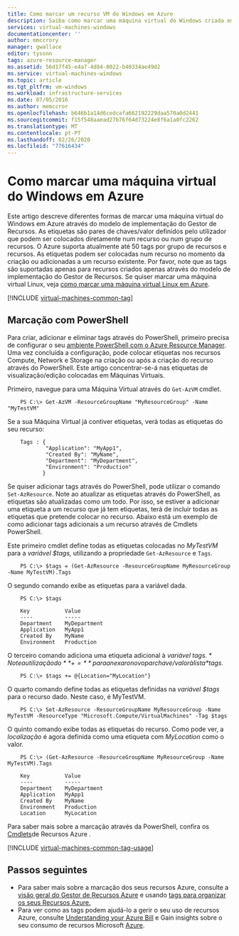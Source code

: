 ```yaml
---
title: Como marcar um recurso VM do Windows em Azure
description: Saiba como marcar uma máquina virtual do Windows criada em Azure utilizando o modelo de implementação do Gestor de Recursos
services: virtual-machines-windows
documentationcenter: ''
author: mmccrory
manager: gwallace
editor: tysonn
tags: azure-resource-manager
ms.assetid: 56d17f45-e4a7-4d84-8022-b40334ae49d2
ms.service: virtual-machines-windows
ms.topic: article
ms.tgt_pltfrm: vm-windows
ms.workload: infrastructure-services
ms.date: 07/05/2016
ms.author: memccror
ms.openlocfilehash: b646b1a14d6cedcafa662192229daa570a0d2441
ms.sourcegitcommit: f15f548aaead27b76f64d73224e8f6a1a0fc2262
ms.translationtype: MT
ms.contentlocale: pt-PT
ms.lasthandoff: 02/26/2020
ms.locfileid: "77616434"
---
```

# <a name="how-to-tag-a-windows-virtual-machine-in-azure"></a>Como marcar uma máquina virtual do Windows em Azure
Este artigo descreve diferentes formas de marcar uma máquina virtual do Windows em Azure através do modelo de implementação do Gestor de Recursos. As etiquetas são pares de chaves/valor definidos pelo utilizador que podem ser colocados diretamente num recurso ou num grupo de recursos. O Azure suporta atualmente até 50 tags por grupo de recursos e recursos. As etiquetas podem ser colocadas num recurso no momento da criação ou adicionadas a um recurso existente. Por favor, note que as tags são suportadas apenas para recursos criados apenas através do modelo de implementação do Gestor de Recursos. Se quiser marcar uma máquina virtual Linux, veja [como marcar uma máquina virtual Linux em Azure](../linux/tag.md?toc=%2fazure%2fvirtual-machines%2flinux%2ftoc.json).

[!INCLUDE [virtual-machines-common-tag](../../../includes/virtual-machines-common-tag.md)]

## <a name="tagging-with-powershell"></a>Marcação com PowerShell
Para criar, adicionar e eliminar tags através do PowerShell, primeiro precisa de configurar o seu [ambiente PowerShell com o Azure Resource Manager][PowerShell environment with Azure Resource Manager]. Uma vez concluída a configuração, pode colocar etiquetas nos recursos Compute, Network e Storage na criação ou após a criação do recurso através do PowerShell. Este artigo concentrar-se-á nas etiquetas de visualização/edição colocadas em Máquinas Virtuais.

 

Primeiro, navegue para uma Máquina Virtual através do `Get-AzVM` cmdlet.

        PS C:\> Get-AzVM -ResourceGroupName "MyResourceGroup" -Name "MyTestVM"

Se a sua Máquina Virtual já contiver etiquetas, verá todas as etiquetas do seu recurso:

        Tags : {
                "Application": "MyApp1",
                "Created By": "MyName",
                "Department": "MyDepartment",
                "Environment": "Production"
               }

Se quiser adicionar tags através do PowerShell, pode utilizar o comando `Set-AzResource`. Note ao atualizar as etiquetas através do PowerShell, as etiquetas são atualizadas como um todo. Por isso, se estiver a adicionar uma etiqueta a um recurso que já tem etiquetas, terá de incluir todas as etiquetas que pretende colocar no recurso. Abaixo está um exemplo de como adicionar tags adicionais a um recurso através de Cmdlets PowerShell.

Este primeiro cmdlet define todas as etiquetas colocadas no *MyTestVM* para a *variável $tags,* utilizando a propriedade `Get-AzResource` e `Tags`.

        PS C:\> $tags = (Get-AzResource -ResourceGroupName MyResourceGroup -Name MyTestVM).Tags

O segundo comando exibe as etiquetas para a variável dada.

```
    PS C:\> $tags
    
    Key           Value
    ----          -----
    Department    MyDepartment
    Application   MyApp1
    Created By    MyName
    Environment   Production
```

O terceiro comando adiciona uma etiqueta adicional à *variável $tags.* Note a utilização do **+=** para anexar o novo par chave/valor à lista *$tags.*

        PS C:\> $tags += @{Location="MyLocation"}

O quarto comando define todas as etiquetas definidas na *variável $tags* para o recurso dado. Neste caso, é MyTestVM.

        PS C:\> Set-AzResource -ResourceGroupName MyResourceGroup -Name MyTestVM -ResourceType "Microsoft.Compute/VirtualMachines" -Tag $tags

O quinto comando exibe todas as etiquetas do recurso. Como pode ver, a *localização* é agora definida como uma etiqueta com *MyLocation* como o valor.

```
    PS C:\> (Get-AzResource -ResourceGroupName MyResourceGroup -Name MyTestVM).Tags

    Key           Value
    ----          -----
    Department    MyDepartment
    Application   MyApp1
    Created By    MyName
    Environment   Production
    Location      MyLocation
```

Para saber mais sobre a marcação através da PowerShell, confira os [Cmdlets][Azure Resource Cmdlets]de Recursos Azure .

[!INCLUDE [virtual-machines-common-tag-usage](../../../includes/virtual-machines-common-tag-usage.md)]

## <a name="next-steps"></a>Passos seguintes
* Para saber mais sobre a marcação dos seus recursos Azure, consulte a [visão geral do Gestor de Recursos Azure][Azure Resource Manager Overview] e usando [tags para organizar os seus Recursos Azure.][Using Tags to organize your Azure Resources]
* Para ver como as tags podem ajudá-lo a gerir o seu uso de recursos Azure, consulte [Understanding your Azure Bill][Understanding your Azure Bill] e Gain insights sobre o seu consumo de recursos Microsoft [Azure][Gain insights into your Microsoft Azure resource consumption].

[PowerShell environment with Azure Resource Manager]: ../../azure-resource-manager/management/manage-resources-powershell.md
[Azure Resource Cmdlets]: https://docs.microsoft.com/powershell/module/az.resources/
[Azure Resource Manager Overview]: ../../azure-resource-manager/management/overview.md
[Using Tags to organize your Azure Resources]: ../../azure-resource-manager/management/tag-resources.md
[Understanding your Azure Bill]:../../cost-management-billing/understand/review-individual-bill.md
[Gain insights into your Microsoft Azure resource consumption]:../../cost-management-billing/manage/usage-rate-card-overview.md
